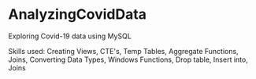 # AnalyzingCovidData

Exploring Covid-19 data using MySQL

Skills used:  Creating Views, CTE's, Temp Tables, Aggregate Functions, Joins, Converting Data Types, Windows Functions, Drop table, Insert into, Joins
